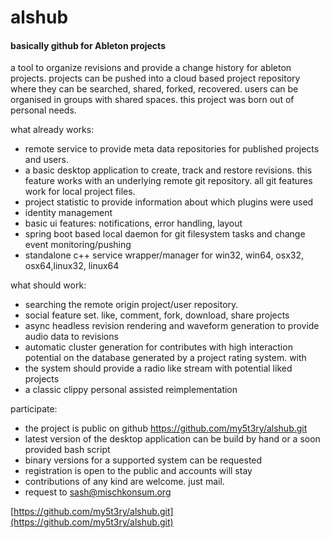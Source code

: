<div class="content"><span>

# alshub

#### basically github for Ableton projects

a tool to organize revisions and provide a change history for ableton projects. projects can be pushed into a cloud based project repository where they can be searched, shared, forked, recovered. users can be organised in groups with shared spaces. this project was born out of personal needs.</span>  

<span>what already works:

*   remote service to provide meta data repositories for published projects and users.
*   a basic desktop application to create, track and restore revisions. this feature works with an underlying remote git repository. all git features work for local project files.
*   project statistic to provide information about which plugins were used
*   identity management
*   basic ui features: notifications, error handling, layout
*   spring boot based local daemon for git filesystem tasks and change event monitoring/pushing
*   standalone c++ service wrapper/manager for win32, win64, osx32, osx64,linux32, linux64

</span><span>what should work:

*   searching the remote origin project/user repository.
*   social feature set. like, comment, fork, download, share projects
*   async headless revision rendering and waveform generation to provide audio data to revisions
*   automatic cluster generation for contributes with high interaction potential on the database generated by a project rating system. with
*   the system should provide a radio like stream with potential liked projects
*   a classic clippy personal assisted reimplementation

</span><span>participate:

*   the project is public on github https://github.com/my5t3ry/alshub.git
*   latest version of the desktop application can be build by hand or a soon provided bash script
*   binary versions for a supported system can be requested
*   registration is open to the public and accounts will stay
*   contributions of any kind are welcome. just mail.
*   request to sash@mischkonsum.org

</span>[https://github.com/my5t3ry/alshub.git](https://github.com/my5t3ry/alshub.git)</div>
